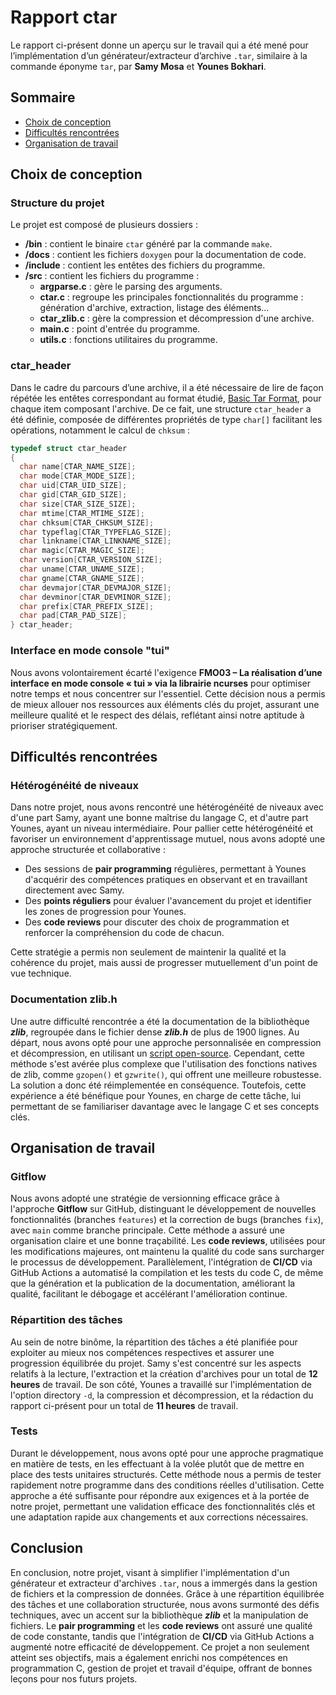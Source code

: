 # Rapport ctar

Le rapport ci-présent donne un aperçu sur le travail qui a été mené pour l’implémentation d’un générateur/extracteur d’archive `.tar`, similaire à la commande éponyme `tar`, par **Samy Mosa** et **Younes Bokhari**.

## Sommaire

- [Choix de conception](#choix-de-conception)
- [Difficultés rencontrées](#difficultés-rencontrées)
- [Organisation de travail](#organisation-de-travail)

## Choix de conception

### Structure du projet

Le projet est composé de plusieurs dossiers :
- **/bin** : contient le binaire `ctar` généré par la commande `make`.
- **/docs** : contient les fichiers `doxygen` pour la documentation de code.
- **/include** : contient les entêtes des fichiers du programme.
- **/src** : contient les fichiers du programme :
  - **argparse.c** : gère le parsing des arguments.
  - **ctar.c** : regroupe les principales fonctionnalités du programme : génération d'archive, extraction, listage des éléments...
  - **ctar_zlib.c** : gère la compression et décompression d'une archive.
  - **main.c** : point d'entrée du programme.
  - **utils.c** : fonctions utilitaires du programme.

### ctar_header

Dans le cadre du parcours d’une archive, il a été nécessaire de lire de façon répétée les entêtes correspondant au format étudié, [Basic Tar Format](https://www.gnu.org/software/tar/manual/html_node/Standard.html), pour chaque item composant l'archive. De ce fait, une structure `ctar_header` a été définie, composée de différentes propriétés de type `char[]` facilitant les opérations, notamment le calcul de `chksum` :

```c
typedef struct ctar_header
{
  char name[CTAR_NAME_SIZE];
  char mode[CTAR_MODE_SIZE];
  char uid[CTAR_UID_SIZE];
  char gid[CTAR_GID_SIZE];
  char size[CTAR_SIZE_SIZE];
  char mtime[CTAR_MTIME_SIZE];
  char chksum[CTAR_CHKSUM_SIZE];
  char typeflag[CTAR_TYPEFLAG_SIZE];
  char linkname[CTAR_LINKNAME_SIZE];
  char magic[CTAR_MAGIC_SIZE];
  char version[CTAR_VERSION_SIZE];
  char uname[CTAR_UNAME_SIZE];
  char gname[CTAR_GNAME_SIZE];
  char devmajor[CTAR_DEVMAJOR_SIZE];
  char devminor[CTAR_DEVMINOR_SIZE];
  char prefix[CTAR_PREFIX_SIZE];
  char pad[CTAR_PAD_SIZE];
} ctar_header;
```

### Interface en mode console "tui"

Nous avons volontairement écarté l'exigence **FMO03 – La réalisation d’une interface en mode console « tui » via la librairie ncurses** pour optimiser notre temps et nous concentrer sur l'essentiel. Cette décision nous a permis de mieux allouer nos ressources aux éléments clés du projet, assurant une meilleure qualité et le respect des délais, reflétant ainsi notre aptitude à prioriser stratégiquement.

## Difficultés rencontrées

### Hétérogénéité de niveaux

Dans notre projet, nous avons rencontré une hétérogénéité de niveaux avec d'une part Samy, ayant une bonne maîtrise du langage C, et d'autre part Younes, ayant un niveau intermédiaire. Pour pallier cette hétérogénéité et favoriser un environnement d'apprentissage mutuel, nous avons adopté une approche structurée et collaborative :
- Des sessions de **pair programming** régulières, permettant à Younes d'acquérir des compétences pratiques en observant et en travaillant directement avec Samy.
- Des **points réguliers** pour évaluer l'avancement du projet et identifier les zones de progression pour Younes.
- Des **code reviews** pour discuter des choix de programmation et renforcer la compréhension du code de chacun.

Cette stratégie a permis non seulement de maintenir la qualité et la cohérence du projet, mais aussi de progresser mutuellement d'un point de vue technique.

### Documentation zlib.h

Une autre difficulté rencontrée a été la documentation de la bibliothèque ***zlib***, regroupée dans le fichier dense ***zlib.h*** de plus de 1900 lignes. Au départ, nous avons opté pour une approche personnalisée en compression et décompression, en utilisant un [script open-source](https://gist.github.com/arq5x/5315739). Cependant, cette méthode s'est avérée plus complexe que l'utilisation des fonctions natives de zlib, comme `gzopen()` et `gzwrite()`, qui offrent une meilleure robustesse. La solution a donc été réimplementée en conséquence. Toutefois, cette expérience a été bénéfique pour Younes, en charge de cette tâche, lui permettant de se familiariser davantage avec le langage C et ses concepts clés.

## Organisation de travail

### Gitflow

Nous avons adopté une stratégie de versionning efficace grâce à l'approche **Gitflow** sur GitHub, distinguant le développement de nouvelles fonctionnalités (branches `features`) et la correction de bugs (branches `fix`), avec `main` comme branche principale. Cette méthode a assuré une organisation claire et une bonne traçabilité. Les **code reviews**, utilisées pour les modifications majeures, ont maintenu la qualité du code sans surcharger le processus de développement. Parallèlement, l'intégration de **CI/CD** via GitHub Actions a automatisé la compilation et les tests du code C, de même que la génération et la publication de la documentation, améliorant la qualité, facilitant le débogage et accélérant l'amélioration continue.

### Répartition des tâches

Au sein de notre binôme, la répartition des tâches a été planifiée pour exploiter au mieux nos compétences respectives et assurer une progression équilibrée du projet. Samy s'est concentré sur les aspects relatifs à la lecture, l'extraction et la création d'archives pour un total de **12 heures** de travail. De son côté, Younes a travaillé sur l'implémentation de l'option directory `-d`, la compression et décompression, et la rédaction du rapport ci-présent pour un total de **11 heures** de travail.

### Tests

Durant le développement, nous avons opté pour une approche pragmatique en matière de tests, en les effectuant à la volée plutôt que de mettre en place des tests unitaires structurés. Cette méthode nous a permis de tester rapidement notre programme dans des conditions réelles d'utilisation. Cette approche a été suffisante pour répondre aux exigences et à la portée de notre projet, permettant une validation efficace des fonctionnalités clés et une adaptation rapide aux changements et aux corrections nécessaires.

## Conclusion

En conclusion, notre projet, visant à simplifier l'implémentation d'un générateur et extracteur d'archives `.tar`, nous a immergés dans la gestion de fichiers et la compression de données. Grâce à une répartition équilibrée des tâches et une collaboration structurée, nous avons surmonté des défis techniques, avec un accent sur la bibliothèque ***zlib*** et la manipulation de fichiers. Le **pair programming** et les **code reviews** ont assuré une qualité de code constante, tandis que l'intégration de **CI/CD** via GitHub Actions a augmenté notre efficacité de développement. Ce projet a non seulement atteint ses objectifs, mais a également enrichi nos compétences en programmation C, gestion de projet et travail d'équipe, offrant de bonnes leçons pour nos futurs projets.
